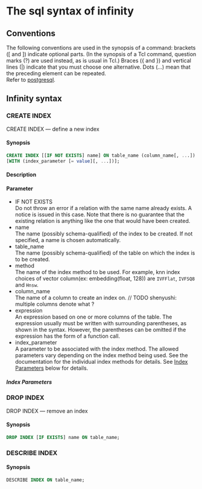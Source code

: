 # The sql syntax of infinity

## Conventions

The following conventions are used in the synopsis of a command: brackets ([ and ]) indicate optional parts. (In the synopsis of a Tcl command, question marks (?) are used instead, as is usual in Tcl.) Braces ({ and }) and vertical lines (|) indicate that you must choose one alternative. Dots (...) mean that the preceding element can be repeated.  
Refer to [postgresql](https://www.postgresql.org/docs/9.1/notation.html#:~:text=The%20following%20conventions%20are%20used,you%20must%20choose%20one%20alternative.).

## Infinity syntax

### CREATE INDEX

CREATE INDEX — define a new index

#### Synopsis

```sql
CREATE INDEX [[IF NOT EXISTS] name] ON table_name (column_name[, ...]) USING method
[WITH (index_parameter [= value][, ...])];
```

#### Description

<!-- TODO shenyushi -->

#### Parameter

* IF NOT EXISTS  
    Do not throw an error if a relation with the same name already exists. A notice is issued in this case. Note that there is no guarantee that the existing relation is anything like the one that would have been created.
* name  
    The name (possibly schema-qualified) of the index to be created. If not specified, a name is chosen automatically.
* table_name  
    The name (possibly schema-qualified) of the table on which the index is to be created.
* method  
    The name of the index method to be used. For example, knn index choices of vector column(ex: embedding(float, 128)) are `IVFFlat`, `IVFSQ8` and `Hnsw`.
* column_name  
    The name of a column to create an index on. // TODO shenyushi: multiple columns denote what ?
* expression  
    An expression based on one or more columns of the table. The expression usually must be written with surrounding parentheses, as shown in the syntax. However, the parentheses can be omitted if the expression has the form of a function call.
* index_parameter  
    A parameter to be associated with the index method. The allowed parameters vary depending on the index method being used. See the documentation for the individual index methods for details. See [Index Parameters](#index-parameters) below for details.

##### Index Parameters

<!-- TODO shenyushi
such as: centroids_count, MetricType -->

### DROP INDEX

DROP INDEX — remove an index

#### Synopsis

```sql
DROP INDEX [IF EXISTS] name ON table_name;
```

### DESCRIBE INDEX

#### Synopsis

```sql
DESCRIBE INDEX ON table_name;
```
